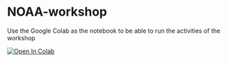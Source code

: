 # NOAA-workshop

Use the Google Colab as the notebook to be able to run the activities of the workshop<br>

[![Open In Colab](https://colab.research.google.com/assets/colab-badge.svg)](https://colab.research.google.com/drive/1hkuUbjgdmrFCER621sb3dSwkrW26EZGN?usp=sharing)
